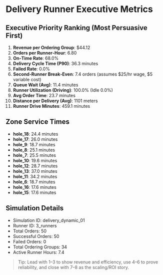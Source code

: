 # Delivery Runner Executive Metrics

## Executive Priority Ranking (Most Persuasive First)
1. **Revenue per Ordering Group**: $44.12
2. **Orders per Runner‑Hour**: 6.80
3. **On‑Time Rate**: 68.0%
4. **Delivery Cycle Time (P90)**: 36.3 minutes
5. **Failed Rate**: 0.0%
6. **Second‑Runner Break‑Even**: 7.4 orders (assumes $25/hr wage, $5 variable cost)
7. **Queue Wait (Avg)**: 11.4 minutes
8. **Runner Utilization (Driving)**: 100.0% (Idle 0.0%)
9. **Avg Order Time**: 23.7 minutes
10. **Distance per Delivery (Avg)**: 1101 meters
11. **Runner Drive Minutes**: 459.1 minutes

## Zone Service Times
- **hole_18**: 24.4 minutes
- **hole_17**: 26.0 minutes
- **hole_9**: 18.7 minutes
- **hole_8**: 25.1 minutes
- **hole_7**: 25.5 minutes
- **hole_10**: 19.6 minutes
- **hole_12**: 28.7 minutes
- **hole_13**: 37.0 minutes
- **hole_11**: 34.2 minutes
- **hole_6**: 18.7 minutes
- **hole_16**: 17.6 minutes
- **hole_15**: 17.6 minutes


## Simulation Details
- Simulation ID: delivery_dynamic_01
- Runner ID: 3_runners
- Total Orders: 50
- Successful Orders: 50
- Failed Orders: 0
- Total Ordering Groups: 34
- Active Runner Hours: 7.4

> Tip: Lead with 1–3 to show revenue and efficiency, use 4–6 to prove reliability, and close with 7–8 as the scaling/ROI story.
